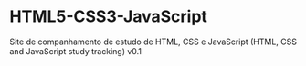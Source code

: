 # HTML5-CSS3-JavaScript
Site de companhamento de estudo de HTML, CSS e JavaScript (HTML, CSS and JavaScript study tracking) v0.1
